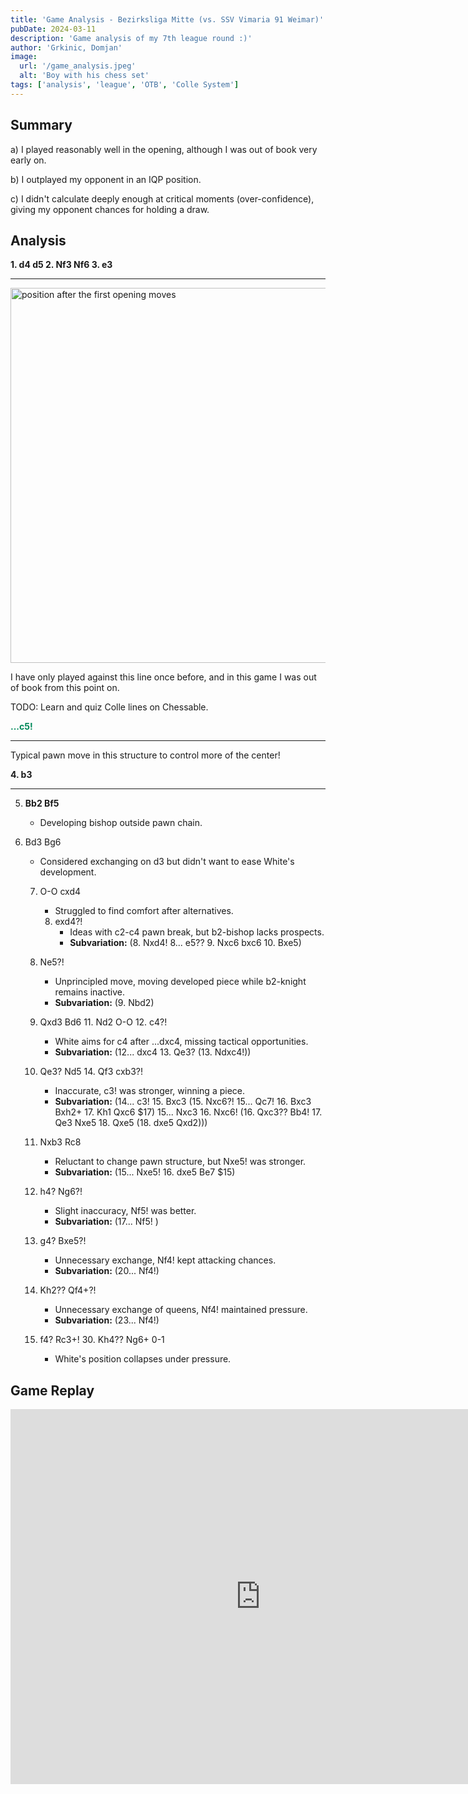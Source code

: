 ```yaml
---
title: 'Game Analysis - Bezirksliga Mitte (vs. SSV Vimaria 91 Weimar)'
pubDate: 2024-03-11
description: 'Game analysis of my 7th league round :)'
author: 'Grkinic, Domjan'
image:
  url: '/game_analysis.jpeg'
  alt: 'Boy with his chess set'
tags: ['analysis', 'league', 'OTB', 'Colle System']
---
```


## Summary

a) I played reasonably well in the opening, although I was out of book very early on.

b) I outplayed my opponent in an IQP position.

c) I didn't calculate deeply enough at critical moments (over-confidence), giving my opponent chances for holding a draw.

## Analysis

**1. d4 d5 2. Nf3 Nf6 3. e3**

---

<img src="https://lichess1.org/export/fen.gif?fen=rnbqkb1r%2Fppp1pppp%2F5n2%2F3p4%2F3P4%2F4PN2%2FPPP2PPP%2FRNBQKB1R+b+KQkq+-+0+3&color=black&lastMove=e2e3&variant=standard&theme=green&piece=cburnett" width="600" height="600" alt="position after the first opening moves">


I have only played against this line once before, and in this game I was out of book from this point on.

TODO: Learn and quiz Colle lines on Chessable.

<span style="color: #00895A">**...c5!**</span>

---

Typical pawn move in this structure to control more of the center!

**4. b3**

---

5. **Bb2 Bf5**
   - Developing bishop outside pawn chain.

6. Bd3 Bg6
   - Considered exchanging on d3 but didn't want to ease White's development.

   7. O-O cxd4
      - Struggled to find comfort after alternatives.

      8. exd4?!
         - Ideas with c2-c4 pawn break, but b2-bishop lacks prospects.
         - **Subvariation:** (8. Nxd4! 8... e5?? 9. Nxc6 bxc6 10. Bxe5)

   9. Ne5?!
      - Unprincipled move, moving developed piece while b2-knight remains inactive.
      - **Subvariation:** (9. Nbd2)

   10. Qxd3 Bd6 11. Nd2 O-O 12. c4?!
       - White aims for c4 after ...dxc4, missing tactical opportunities.
       - **Subvariation:** (12... dxc4 13. Qe3? (13. Ndxc4!))

   13. Qe3? Nd5 14. Qf3 cxb3?!
       - Inaccurate, c3! was stronger, winning a piece.
       - **Subvariation:** (14... c3! 15. Bxc3 (15. Nxc6?! 15... Qc7! 16. Bxc3 Bxh2+ 17. Kh1 Qxc6 $17) 15... Nxc3 16. Nxc6! (16. Qxc3?? Bb4! 17. Qe3 Nxe5 18. Qxe5 (18. dxe5 Qxd2)))

   15. Nxb3 Rc8
       - Reluctant to change pawn structure, but Nxe5! was stronger.
       - **Subvariation:** (15... Nxe5! 16. dxe5 Be7 $15)

   17. h4? Ng6?!
       - Slight inaccuracy, Nf5! was better.
       - **Subvariation:** (17... Nf5! )

   20. g4? Bxe5?!
       - Unnecessary exchange, Nf4! kept attacking chances.
       - **Subvariation:** (20... Nf4!)

   23. Kh2?? Qf4+?!
       - Unnecessary exchange of queens, Nf4! maintained pressure.
       - **Subvariation:** (23... Nf4!)

   29. f4? Rc3+! 30. Kh4?? Ng6+ 0-1
       - White's position collapses under pressure.

## Game Replay

<iframe width="800" height="600" src="https://lichess.org/study/embed/WCyfLvFP/MeSUGH1l" frameborder=0></iframe>
